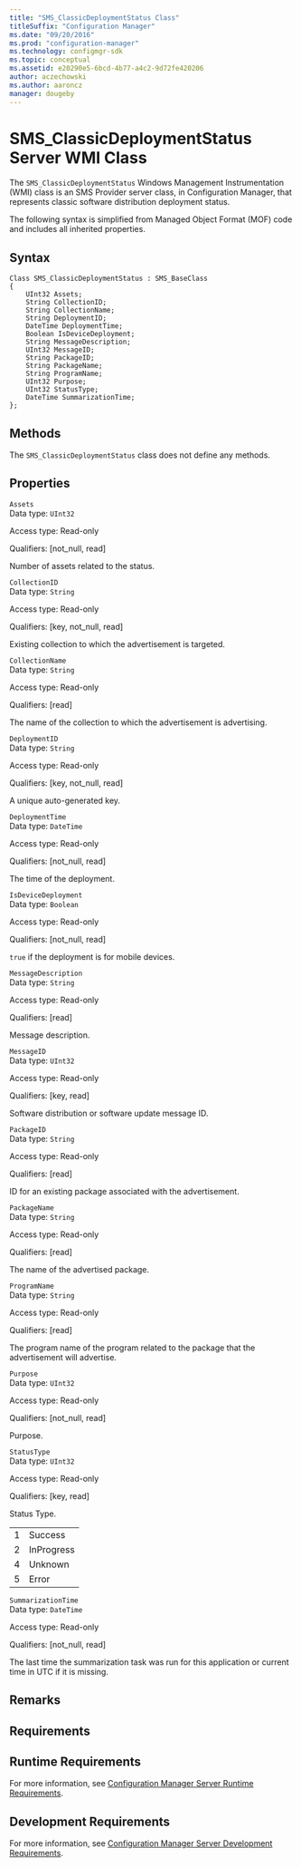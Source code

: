 ```yaml
---
title: "SMS_ClassicDeploymentStatus Class"
titleSuffix: "Configuration Manager"
ms.date: "09/20/2016"
ms.prod: "configuration-manager"
ms.technology: configmgr-sdk
ms.topic: conceptual
ms.assetid: e20290e5-6bcd-4b77-a4c2-9d72fe420206
author: aczechowski
ms.author: aaroncz
manager: dougeby
---
```

# SMS_ClassicDeploymentStatus Server WMI Class
The `SMS_ClassicDeploymentStatus` Windows Management Instrumentation (WMI) class is an SMS Provider server class, in Configuration Manager, that represents classic software distribution deployment status.  

 The following syntax is simplified from Managed Object Format (MOF) code and includes all inherited properties.  

## Syntax  

```  
Class SMS_ClassicDeploymentStatus : SMS_BaseClass  
{  
    UInt32 Assets;  
    String CollectionID;  
    String CollectionName;  
    String DeploymentID;  
    DateTime DeploymentTime;  
    Boolean IsDeviceDeployment;  
    String MessageDescription;  
    UInt32 MessageID;  
    String PackageID;  
    String PackageName;  
    String ProgramName;  
    UInt32 Purpose;  
    UInt32 StatusType;  
    DateTime SummarizationTime;  
};  
```  

## Methods  
 The `SMS_ClassicDeploymentStatus` class does not define any methods.  

## Properties  
 `Assets`  
 Data type: `UInt32`  

 Access type: Read-only  

 Qualifiers: [not_null, read]  

 Number of assets related to the status.  

 `CollectionID`  
 Data type: `String`  

 Access type: Read-only  

 Qualifiers: [key, not_null, read]  

 Existing collection to which the advertisement is targeted.  

 `CollectionName`  
 Data type: `String`  

 Access type: Read-only  

 Qualifiers: [read]  

 The name of the collection to which the advertisement is advertising.  

 `DeploymentID`  
 Data type: `String`  

 Access type: Read-only  

 Qualifiers: [key, not_null, read]  

 A unique auto-generated key.  

 `DeploymentTime`  
 Data type: `DateTime`  

 Access type: Read-only  

 Qualifiers: [not_null, read]  

 The time of the deployment.  

 `IsDeviceDeployment`  
 Data type: `Boolean`  

 Access type: Read-only  

 Qualifiers: [not_null, read]  

 `true` if the deployment is for mobile devices.  

 `MessageDescription`  
 Data type: `String`  

 Access type: Read-only  

 Qualifiers: [read]  

 Message description.  

 `MessageID`  
 Data type: `UInt32`  

 Access type: Read-only  

 Qualifiers: [key, read]  

 Software distribution or software update message ID.  

 `PackageID`  
 Data type: `String`  

 Access type: Read-only  

 Qualifiers: [read]  

 ID for an existing package associated with the advertisement.  

 `PackageName`  
 Data type: `String`  

 Access type: Read-only  

 Qualifiers: [read]  

 The name of the advertised package.  

 `ProgramName`  
 Data type: `String`  

 Access type: Read-only  

 Qualifiers: [read]  

 The program name of the program related to the package that the advertisement will advertise.  

 `Purpose`  
 Data type: `UInt32`  

 Access type: Read-only  

 Qualifiers: [not_null, read]  

 Purpose.   

 `StatusType`  
 Data type: `UInt32`  

 Access type: Read-only  

 Qualifiers: [key, read]  

 Status Type.  

|||  
|-|-|  
|1|Success|  
|2|InProgress|  
|4|Unknown|  
|5|Error|  

 `SummarizationTime`  
 Data type: `DateTime`  

 Access type: Read-only  

 Qualifiers: [not_null, read]  

 The last time the summarization task was run for this application or current time in UTC if it is missing.  

## Remarks  

## Requirements  

## Runtime Requirements  
 For more information, see [Configuration Manager Server Runtime Requirements](../../../../../develop/core/reqs/server-runtime-requirements.md).  

## Development Requirements  
 For more information, see [Configuration Manager Server Development Requirements](../../../../../develop/core/reqs/server-development-requirements.md).

